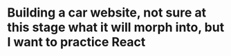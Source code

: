 # Building a car website, not sure at this stage what it will morph into, but I want to practice React
